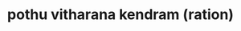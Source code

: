 ---
title: "pothu vitharana kendram (ration)"
url: /kollam/pothu-vitharana-kendram-ration/
shop: Allgemein
---